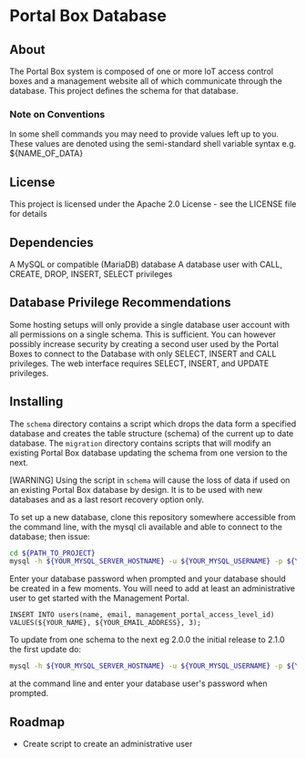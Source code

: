 # Portal Box Database

## About
The Portal Box system is composed of one or more IoT access control boxes and a management website all of which communicate through the database. This project defines the schema for that database.

### Note on Conventions
In some shell commands you may need to provide values left up to you. These values are denoted using the semi-standard shell variable syntax e.g. ${NAME_OF_DATA}

## License
This project is licensed under the Apache 2.0 License - see the LICENSE file for details

## Dependencies
A MySQL or compatible (MariaDB) database
A database user with CALL, CREATE, DROP, INSERT, SELECT privileges

## Database Privilege Recommendations
Some hosting setups will only provide a single database user account with all permissions on a single schema. This is sufficient. You can however possibly increase security by creating a second user used by the Portal Boxes to connect to the Database with only SELECT, INSERT and CALL privileges. The web interface requires SELECT, INSERT, and UPDATE privileges.

## Installing
The `schema` directory contains a script which drops the data form a specified database and creates the table structure (schema) of the current up to date database. The `migration` directory contains scripts that will modify an existing Portal Box database updating the schema from one version to the next.

[WARNING] Using the script in `schema` will cause the loss of data if used on an existing Portal Box database by design. It is to be used with new databases and as a last resort recovery option only.

To set up a new database, clone this repository somewhere accessible from the command line, with the mysql cli available and able to connect to the database; then issue:

```sh
cd ${PATH_TO_PROJECT}
mysql -h ${YOUR_MYSQL_SERVER_HOSTNAME} -u ${YOUR_MYSQL_USERNAME} -p ${YOUR_MYSQL_DATABASE_NAME} < schema/schema.sql
```

Enter your database password when prompted and your database should be created in a few moments. You will need to add at least an administrative user to get started with the Management Portal.

```mysql
INSERT INTO users(name, email, management_portal_access_level_id) VALUES(${YOUR_NAME}, ${YOUR_EMAIL_ADDRESS}, 3);
```

To update from one schema to the next eg 2.0.0 the initial release to 2.1.0 the first update do:

```sh
mysql -h ${YOUR_MYSQL_SERVER_HOSTNAME} -u ${YOUR_MYSQL_USERNAME} -p ${YOUR_MYSQL_DATABASE_NAME} < migration/2.1.0.sql
```

at the command line and enter your database user's password when prompted.

## Roadmap
- Create script to create an administrative user
